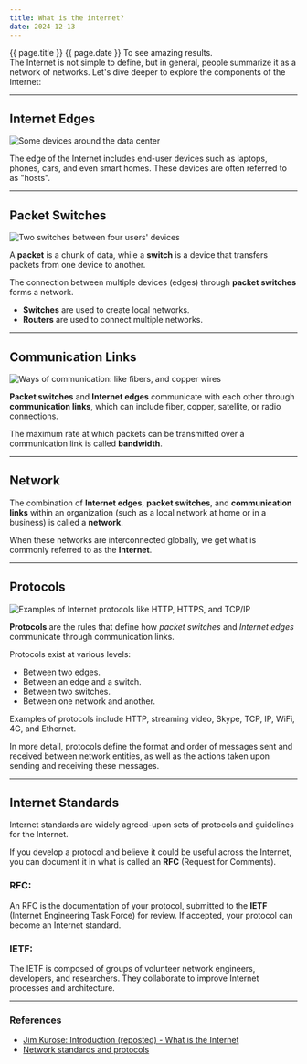 ```yaml
---
title: What is the internet?
date: 2024-12-13
---
```

{{ page.title }} 
{{ page.date }} 
To see amazing results.\
The Internet is not simple to define, but in general, people summarize it as a network of networks. Let's dive deeper to explore the components of the Internet:

---

## Internet Edges  

![Some devices around the data center](https://info.teledynamics.com/hubfs/blog-images/Edge%20computing%20-%20TeleDynamics%20Blog.jpg)  

The edge of the Internet includes end-user devices such as laptops, phones, cars, and even smart homes. These devices are often referred to as "hosts".  

---

## Packet Switches  

![Two switches between four users' devices](https://www.rfwireless-world.com/images/circuit-switching-vs-packet-switching-fig2.webp)  

A **packet** is a chunk of data, while a **switch** is a device that transfers packets from one device to another.  

The connection between multiple devices (edges) through **packet switches** forms a network.  

- **Switches** are used to create local networks.  
- **Routers** are used to connect multiple networks.  

---

## Communication Links  

![Ways of communication: like fibers, and copper wires](https://collectionperformance.com/wp-content/uploads/2023/06/wired-networks-types.jpg)  

**Packet switches** and **Internet edges** communicate with each other through **communication links**, which can include fiber, copper, satellite, or radio connections.  

The maximum rate at which packets can be transmitted over a communication link is called **bandwidth**.  

---

## Network  

The combination of **Internet edges**, **packet switches**, and **communication links** within an organization (such as a local network at home or in a business) is called a **network**.  

When these networks are interconnected globally, we get what is commonly referred to as the **Internet**.  

---

## Protocols  

![Examples of Internet protocols like HTTP, HTTPS, and TCP/IP](https://eduinput.com/wp-content/uploads/2023/08/Examples-of-Internet-Protocols-image.png)  

**Protocols** are the rules that define how *packet switches* and *Internet edges* communicate through communication links.  

Protocols exist at various levels:  
- Between two edges.  
- Between an edge and a switch.  
- Between two switches.  
- Between one network and another.  

Examples of protocols include HTTP, streaming video, Skype, TCP, IP, WiFi, 4G, and Ethernet.  

In more detail, protocols define the format and order of messages sent and received between network entities, as well as the actions taken upon sending and receiving these messages.  

---

## Internet Standards  

Internet standards are widely agreed-upon sets of protocols and guidelines for the Internet.  

If you develop a protocol and believe it could be useful across the Internet, you can document it in what is called an **RFC** (Request for Comments).  

### RFC:  
An RFC is the documentation of your protocol, submitted to the **IETF** (Internet Engineering Task Force) for review. If accepted, your protocol can become an Internet standard.  

### IETF:  
The IETF is composed of groups of volunteer network engineers, developers, and researchers. They collaborate to improve Internet processes and architecture.  

---

### References  
- [Jim Kurose: Introduction (reposted) - What is the Internet](https://www.youtube.com/watch?v=74sEFYBBRAY)  
- [Network standards and protocols](https://isaaccomputerscience.org/concepts/net_network_protocols?examBoard=all&stage=all)
